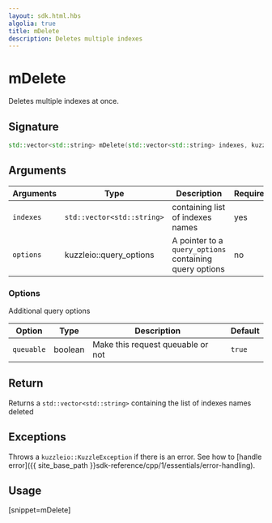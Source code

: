 ```yaml
---
layout: sdk.html.hbs
algolia: true
title: mDelete
description: Deletes multiple indexes
---
```


# mDelete

Deletes multiple indexes at once.

## Signature

```cpp
std::vector<std::string> mDelete(std::vector<std::string> indexes, kuzzleio::query_options *options = null)
```

## Arguments

| Arguments | Type                       | Description                                             | Required |
| --------- | -------------------------- | ------------------------------------------------------- | -------- |
| `indexes` | `std::vector<std::string>` | containing list of indexes names                        | yes      |
| `options` | kuzzleio::query_options              | A pointer to a `query_options` containing query options | no       |

### **Options**

Additional query options

| Option     | Type    | Description                       | Default |
| ---------- | ------- | --------------------------------- | ------- |
| `queuable` | boolean | Make this request queuable or not | `true`  |

## Return

Returns a `std::vector<std::string>` containing the list of indexes names deleted

## Exceptions

Throws a `kuzzleio::KuzzleException` if there is an error. See how to [handle error]({{ site_base_path }}sdk-reference/cpp/1/essentials/error-handling).

## Usage

[snippet=mDelete]
